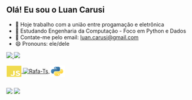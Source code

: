 ## Olá! Eu sou o Luan Carusi

- 🔭 Hoje trabalho com a união entre progamação e eletrônica
- 🌱 Estudando Engenharia da Computação - Foco em Python e Dados
- 💬 Contate-me pelo email: luan.carusi@gmail.com
- 😄 Pronouns: ele/dele

<div>
  <a href="https://github.com/Kazuris">
  <img height="175em" src="https://github-readme-stats.vercel.app/api?username=Kazuris&show_icons=true&theme=blueberry&include_all_commits=true&count_private=true"/>
  <img height="175em" src="https://github-readme-stats.vercel.app/api/top-langs/?username=Kazuris&layout=compact&langs_count=16&theme=vue-dark"/>
</div>
<div style="display: inline_block"><br>
  <img align="center" alt="Rafa-Js" height="30" width="40" src="https://raw.githubusercontent.com/devicons/devicon/master/icons/javascript/javascript-plain.svg">
  <img align="center" alt="Rafa-Ts" height="30" width="40" src="https://cdn.jsdelivr.net/gh/devicons/devicon/icons/canva/canva-original.svg" />
  <img align="center" alt="Rafa-Python" height="30" width="40" src="https://raw.githubusercontent.com/devicons/devicon/master/icons/python/python-original.svg">
</div>

##

<div>
  <a href="https://instagram.com/luan_carusi" target="_blank"><img src="https://img.shields.io/badge/-Instagram-%23E4405F?style=for-the-badge&logo=instagram&logoColor=white" target="_blank"></a>
  <a href="https://www.linkedin.com/in/luan-carusi-de-oliveira-7629241a0/" target="_blank"><img src="https://img.shields.io/badge/-LinkedIn-%230077B5?style=for-the-badge&logo=linkedin&logoColor=white" target="_blank"></a> 
</div>
